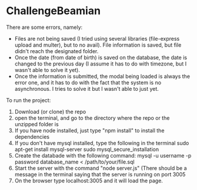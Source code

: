 # ChallengeBeamian

There are some errors, namely:
- Files are not being saved (I tried using several libraries (file-express upload and multer), but to no avail). File information is saved, but file didn't reach the designated folder.
- Once the date (from date of birth) is saved on the database, the date is changed to the previous day (I assume it has to do with timezone, but I wasn't able to solve it yet).
- Once the information is submitted, the modal being loaded is always the error one, and it has to do with the fact that the system is no asynchronous. I tries to solve it but I wasn't able to just yet.

To run the project:
1. Download (or clone) the repo
2. open the terminal, and go to the directory where the repo or the unzipped folder is
3. If you have node installed, just type "npm install" to install the dependencies
4. If you don't have mysql installed, type the following in the terminal
sudo apt-get install mysql-server
sudo mysql_secure_installation 
5. Create the databade with the following command:
mysql -u username -p password database_name < /path/to/your/file.sql
6. Start the server with the command "node server.js" (There should be a message in the terminal saying that the server is running on port 3005
7. On the browser type localhost:3005 and it will load the page.
